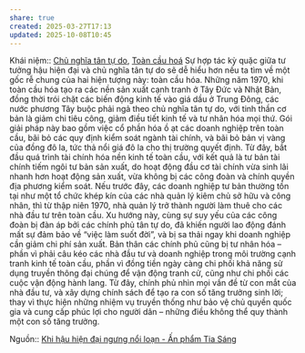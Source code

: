 ```yaml
---
share: true
created: 2025-03-27T17:13
updated: 2025-10-08T10:45
---
```

Khái niệm:: [Chủ nghĩa tân tự do](../../../%CE%9E%20Kh%C3%A1i%20ni%E1%BB%87m/Ch%E1%BB%A7%20ngh%C4%A9a%20t%C3%A2n%20t%E1%BB%B1%20do.md), [Toàn cầu hoá](../../../%CE%9E%20Kh%C3%A1i%20ni%E1%BB%87m/To%C3%A0n%20c%E1%BA%A7u%20ho%C3%A1.md)
Sự hợp tác kỳ quặc giữa tư tưởng hậu hiện đại và chủ nghĩa tân tự do sẽ dễ hiểu hơn nếu ta tìm về một gốc rễ chung của hai hiện tượng này: toàn cầu hóa. Những năm 1970, khi toàn cầu hóa tạo ra các nền sản xuất cạnh tranh ở Tây Đức và Nhật Bản, đồng thời trói chặt các biến động kinh tế vào giá dầu ở Trung Đông, các nước phương Tây buộc phải ngả theo chủ nghĩa tân tự do, với tinh thần cơ bản là giảm chi tiêu công, giảm điều tiết kinh tế và tư nhân hóa mọi thứ. Gói giải pháp này bao gồm việc cổ phần hóa ồ ạt các doanh nghiệp trên toàn cầu, bãi bỏ các quy định kiểm soát ngành tài chính, và bãi bỏ bản vị vàng của đồng đô la, tức thả nổi giá đô la cho thị trường quyết định. Từ đây, bắt đầu quá trình tài chính hóa nền kinh tế toàn cầu, với kết quả là tư bản tài chính tiếm ngôi tư bản sản xuất, do hoạt động đầu cơ tài chính vừa sinh lãi nhanh hơn hoạt động sản xuất, vừa không bị các công đoàn và chính quyền địa phương kiểm soát. Nếu trước đây, các doanh nghiệp tư bản thường tồn tại như một tổ chức khép kín của các nhà quản lý kiêm chủ sở hữu và công nhân, thì từ thập niên 1970, nhà quản lý trở thành người làm thuê cho các nhà đầu tư trên toàn cầu. Xu hướng này, cùng sự suy yếu của các công đoàn bị đàn áp bởi các chính phủ tân tự do, đã khiến người lao động đánh mất sự đảm bảo về “việc làm suốt đời”, và bị sa thải ngay khi doanh nghiệp cần giảm chi phí sản xuất. Bản thân các chính phủ cũng bị tư nhân hóa – phần vì phải câu kéo các nhà đầu tư và doanh nghiệp trong môi trường cạnh tranh kinh tế toàn cầu, phần vì đồng tiền ngày càng chi phối khả năng sử dụng truyền thông đại chúng để vận động tranh cử, cũng như chi phối các cuộc vận động hành lang. Từ đây, chính phủ nhìn mọi vấn đề từ con mắt của nhà đầu tư, và xây dựng chính sách để tạo ra con số tăng trưởng sinh lời; thay vì thực hiện những nhiệm vụ truyền thống như bảo vệ chủ quyền quốc gia và cung cấp phúc lợi cho người dân – những điều không thể quy thành một con số tăng trưởng.

Nguồn:: [Khi hậu hiện đại ngưng nổi loạn - Ấn phẩm Tia Sáng](https://tiasang.com.vn/van-hoa/khi-hau-hien-dai-ngung-noi-loan/)